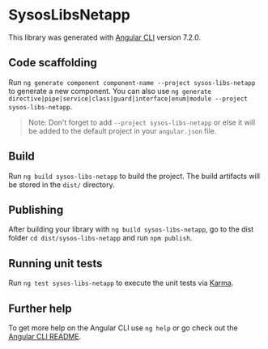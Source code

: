 # SysosLibsNetapp

This library was generated with [Angular CLI](https://github.com/angular/angular-cli) version 7.2.0.

## Code scaffolding

Run `ng generate component component-name --project sysos-libs-netapp` to generate a new component. You can also use `ng generate directive|pipe|service|class|guard|interface|enum|module --project sysos-libs-netapp`.
> Note: Don't forget to add `--project sysos-libs-netapp` or else it will be added to the default project in your `angular.json` file. 

## Build

Run `ng build sysos-libs-netapp` to build the project. The build artifacts will be stored in the `dist/` directory.

## Publishing

After building your library with `ng build sysos-libs-netapp`, go to the dist folder `cd dist/sysos-libs-netapp` and run `npm publish`.

## Running unit tests

Run `ng test sysos-libs-netapp` to execute the unit tests via [Karma](https://karma-runner.github.io).

## Further help

To get more help on the Angular CLI use `ng help` or go check out the [Angular CLI README](https://github.com/angular/angular-cli/blob/master/README.md).
